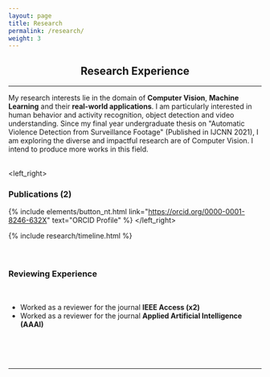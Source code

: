 ```yaml
---
layout: page
title: Research
permalink: /research/
weight: 3
---
```

<div align="center">
<h2><b>Research</b> Experience</h2>
</div>
<hr/>
<h7 style="text-align: justify;">My research interests lie in the domain of <b>Computer Vision</b>, <b>Machine Learning</b> and their <b>real-world applications</b>. I am particularly interested in human behavior and activity recognition, object detection and video understanding. Since my final year undergraduate thesis on "Automatic Violence Detection from Surveillance Footage" (Published in IJCNN 2021), I am exploring the diverse and impactful research are of Computer Vision. I intend to produce more works in this field.</h7>
<br/>
<br/>

<left_right>
<span><h3 align="left"><b>Publications (2)</b></h3></span>
<span>{% include elements/button_nt.html link="https://orcid.org/0000-0001-8246-632X" text="ORCID Profile" %}</span>
</left_right>
<div class="row">
{% include research/timeline.html %}
</div>

<br/>
<br/>

<h3 align="left"><b>Reviewing Experience</b></h3>
<br/>
<ul>
  <li>Worked as a reviewer for the journal <b>IEEE Access (x2)</b></li>
  <li>Worked as a reviewer for the journal <b>Applied Artificial Intelligence (AAAI)</b></li>
</ul>
<br/>

<br/>
<br/>

<hr/>